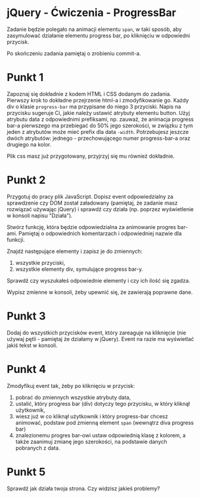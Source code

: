 # jQuery - Ćwiczenia - ProgressBar

Zadanie będzie polegało na animacji elementu `span`, w taki sposób, aby zasymulować działanie elementu progress bar, po kliknięciu w odpowiedni przycisk.

Po skończeniu zadania pamiętaj o zrobieniu commit-a.

# Punkt 1

Zapoznaj się dokładnie z kodem HTML i CSS dodanym do zadania. Pierwszy krok to dokładne przejrzenie html-a i zmodyfikowanie go. Każdy div o klasie `progress-bar` ma przypisane do niego 3 przyciski. Napis na przycisku sugeruje Ci, jakie należy ustawić atrybuty elementu button. Użyj atrybutu data z odpowiednimi prefiksami, np. zauważ, że animacja progress bar-a pierwszego ma przebiegać do 50% jego szerokości, w związku z tym jeden z atrybutów może mieć prefix dla data `-width`. Potrzebujesz jeszcze dwóch atrybutów: jednego - przechowującego numer progress-bar-a oraz drugiego na kolor.

Plik css masz już przygotowany, przyjrzyj się mu również dokładnie.

# Punkt 2

Przygotuj do pracy plik JavaScript. Dopisz event odpowiedzialny za sprawdzenie czy DOM został załadowany (pamiętaj, że zadanie masz rozwiązać używając jQuery) i sprawdź czy działa (np. poprzez wyświetlenie w konsoli napisu "Działa").

Stwórz funkcję, która będzie odpowiedzialna za animowanie progres bar-ami. Pamiętaj o odpowiednich komentarzach i odpowiedniej nazwie dla funkcji.

Znajdź następujące elementy i zapisz je do zmiennych:

1. wszystkie przyciski,
2. wszystkie elementy div, symulujące progress bar-y.

Sprawdź czy wyszukałeś odpowiednie elementy i czy ich ilość się zgadza.

Wypisz zmienne w konsoli, żeby upewnić się, że zawierają poprawne dane.

# Punkt 3

Dodaj do wszystkich przycisków event, który zareaguje na kliknięcie (nie używaj pętli - pamiętaj że działamy w jQuery). Event na razie ma wyświetlać jakiś tekst w konsoli.

# Punkt 4

Zmodyfikuj event tak, żeby po kliknięciu w przycisk:

1. pobrać do zmiennych wszystkie atrybuty data,
2. ustalić, który progress bar (div) dotyczy tego przycisku, w który kliknął użytkownik,
3. wiesz już w co kliknął użytkownik i który progress-bar chcesz animować, podstaw pod zmienną element `span` (wewnątrz diva progress bar)
4. znalezionemu progres bar-owi ustaw odpowiednią klasę z kolorem, a także zaanimuj zmianę jego szerokości, na podstawie danych pobranych z data.

# Punkt 5

Sprawdź jak działa twoja strona. Czy widzisz jakieś problemy?
